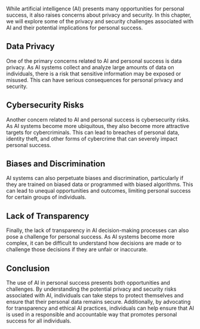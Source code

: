 
While artificial intelligence (AI) presents many opportunities for personal success, it also raises concerns about privacy and security. In this chapter, we will explore some of the privacy and security challenges associated with AI and their potential implications for personal success.

Data Privacy
------------

One of the primary concerns related to AI and personal success is data privacy. As AI systems collect and analyze large amounts of data on individuals, there is a risk that sensitive information may be exposed or misused. This can have serious consequences for personal privacy and security.

Cybersecurity Risks
-------------------

Another concern related to AI and personal success is cybersecurity risks. As AI systems become more ubiquitous, they also become more attractive targets for cybercriminals. This can lead to breaches of personal data, identity theft, and other forms of cybercrime that can severely impact personal success.

Biases and Discrimination
-------------------------

AI systems can also perpetuate biases and discrimination, particularly if they are trained on biased data or programmed with biased algorithms. This can lead to unequal opportunities and outcomes, limiting personal success for certain groups of individuals.

Lack of Transparency
--------------------

Finally, the lack of transparency in AI decision-making processes can also pose a challenge for personal success. As AI systems become more complex, it can be difficult to understand how decisions are made or to challenge those decisions if they are unfair or inaccurate.

Conclusion
----------

The use of AI in personal success presents both opportunities and challenges. By understanding the potential privacy and security risks associated with AI, individuals can take steps to protect themselves and ensure that their personal data remains secure. Additionally, by advocating for transparency and ethical AI practices, individuals can help ensure that AI is used in a responsible and accountable way that promotes personal success for all individuals.
